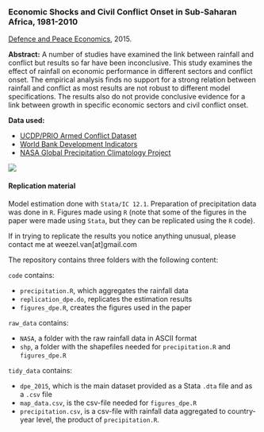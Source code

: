 ### Economic Shocks and Civil Conflict Onset in Sub-Saharan Africa, 1981-2010
[Defence and Peace Economics](http://www.tandfonline.com/doi/full/10.1080/10242694.2014.887489), 2015.

**Abstract:** 
A number of studies have examined the link between rainfall and conflict but results so far have been inconclusive.
This study examines the effect of rainfall on economic performance in different sectors and conflict onset. 
The empirical analysis finds no support for a strong relation between rainfall and conflict as most results are not robust to different model specifications. 
The results also do not provide conclusive evidence for a link between growth in specific economic sectors and civil conflict onset.

**Data used:** 
* [UCDP/PRIO Armed Conflict Dataset](http://www.pcr.uu.se/research/ucdp/datasets/ucdp_prio_armed_conflict_dataset/)
* [World Bank Development Indicators](http://databank.worldbank.org/data/reports.aspx?source=world-development-indicators)
* [NASA Global Precipitation Climatology Project](http://precip.gsfc.nasa.gov/)

![](http://i.imgur.com/0FjHa2G.png)

#### Replication material

Model estimation done with `Stata/IC 12.1`.
Preparation of precipitation data was done in `R`.
Figures made using `R` (note that some of the figures in the paper were made using `Stata`, but they can be replicated using the `R` code).

If in trying to replicate the results you notice anything unusual, please contact me at weezel.van[at]gmail.com

The repository contains three folders with the following content:

`code` contains:

* `precipitation.R`, which aggregates the rainfall data   
* `replication_dpe.do`, replicates the estimation results
* `figures_dpe.R`, creates the figures used in the paper

`raw_data` contains:

* `NASA`, a folder with the raw rainfall data in ASCII format    
* `shp`, a folder  with the shapefiles needed for `precipitation.R` and `figures_dpe.R`       

`tidy_data` contains:

* `dpe_2015`, which is the main dataset provided as a Stata `.dta` file and as a `.csv` file    
*  `map_data.csv`, is the csv-file needed for `figures_dpe.R`        
*  `precipitation.csv`, is a csv-file with rainfall data aggregated to country-year level, the product of `precipitation.R`. 


